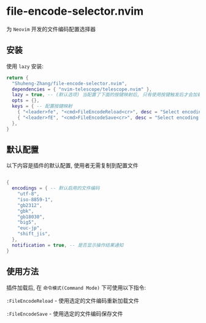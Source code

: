 # file-encode-selector.nvim

为 `Neovim` 开发的文件编码配置选择器

## 安装

使用 `lazy` 安装:

```lua
return {
  "Shuheng-Zhang/file-encode-selector.nvim",
  dependencies = { "nvim-telescope/telescope.nvim" },
  lazy = true, -- (默认选项) 当配置了下面的按键映射后, 只有使用按键触发后才会加载插件
  opts = {},
  keys = { -- 配置按键映射
	{ "<leader>fe", "<cmd>FileEncodeReload<cr>", desc = "Select encoding to reload file" },
	{ "<leader>fE", "<cmd>FileEncodeSave<cr>", desc = "Select encoding to save file" },
  },
}
```

## 默认配置

以下内容是插件的默认配置, 使用者无需复制到配置文件

```lua

{
  encodings = { -- 默认启用的文件编码
	"utf-8",
	"iso-8859-1",
	"gb2312",
	"gbk",
	"gb18030",
	"big5",
	"euc-jp",
    "shift_jis",
  },
  notification = true, -- 是否显示操作结果通知
}


```

## 使用方法

插件加载后, 在 `命令模式(Command Mode)` 下可使用以下指令:

`:FileEncodeReload` - 使用选定的文件编码重新加载文件

`:FileEncodeSave` - 使用选定的文件编码保存文件
